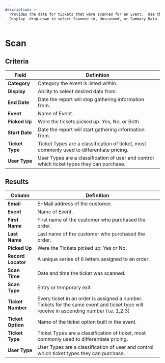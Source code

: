 ```yaml
---
description: >-
  Provides the data for tickets that were scanned for an Event.  Use the
  Display  drop-down to select Scanned in, Unscanned, or Summary Data.
---
```


# Scan

## Criteria

| **Field** | **Definition** |
| --- | --- |
| **Category** | Category the event is listed within. |
| **Display** | Ability to select desired data from. |
| **End Date** | Date the report will stop gathering information from. |
| **Event** |Name of Event.|
| **Picked Up** | Were the tickets picked up: Yes, No, or Both |
| **Start Date** | Date the report will start gathering information from. |
| **Ticket Type** | Ticket Types are a classification of ticket, most commonly used to differentiate pricing. |
| **User Type** | User Types are a classification of user and control which ticket types they can purchase. |

## Results

| **Column** | **Definition** |
| --- | --- |
| **Email** | E-Mail address of the customer. |
| **Event** |Name of Event.|
| **First Name** | First name of the customer who purchased the order. |
| **Last Name** | Last name of the customer who purchased the order. |
| **Picked Up** | Were the Tickets picked up: Yes or No. |
| **Record Locator** | A unique series of 6 letters assigned to an order. |
| **Scan Time** | Date and time the ticket was scanned. |
| **Scan Type** | Entry or temporary exit |
| **Ticket Number** | Every ticket in an order is assigned a number. Tickets for the same event and ticket type will receive in ascending number (i.e. 1,2,3) |
| **Ticket Option** | Name of the ticket option built in the event. |
| **Ticket Type** | Ticket Types are a classification of ticket, most commonly used to differentiate pricing. |
| **User Type** | User Types are a classification of user and control which ticket types they can purchase. |

